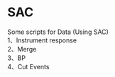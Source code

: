 # SAC
Some scripts for Data (Using SAC) <br>
1、Instrument response <br>
2、Merge  <br>
3、BP  <br>
4、Cut Events  <br>
